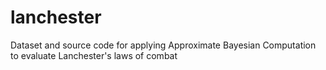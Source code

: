 # lanchester
Dataset and source code for applying Approximate Bayesian Computation to evaluate Lanchester's laws of combat
